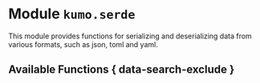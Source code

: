 # Module `kumo.serde`

This module provides functions for serializing and deserializing
data from various formats, such as json, toml and yaml.

## Available Functions { data-search-exclude }
